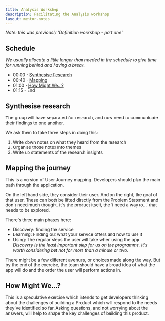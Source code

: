 ```yaml
---
title: Analysis Workshop
description: Facilitating the Analysis workshop
layout: mentor-notes
---
```


_Note: this was previously 'Definition workshop - part one'_

## Schedule

_We usually allocate a little longer than needed in the schedule to give time for running behind and having a break._

- 00:00 - [Synthesise Research](#synthesise-research)
- 00:40 - [Mapping](#mapping-the-journey)
- 01:00 - [How Might We...?](#how-might-we)
- 01:15 - End

## Synthesise research

The group will have separated for research, and now need to communicate their findings to one another.

We ask them to take three steps in doing this:

1.  Write down notes on what they heard from the research
1.  Organise those notes into themes
1.  Write up statements of the research insights

## Mapping the journey

This is a version of User Journey mapping. Developers should plan the main path through the application.

On the left hand side, they consider their user. And on the right, the goal of that user. These can both be lifted directly from the Problem Statement and don't need much thought. It's the product itself, the 'I need a way to...' that needs to be explored.

There's three main phases here:

- Discovery: finding the service
- Learning: Finding out what your service offers and how to use it
- Using: The regular steps the user will take when using the app
  _Discovery is the least important step for us on the programme. It's worth considering but not for more than a minute or two._

There might be a few different avenues, or choices made along the way. But by the end of the exercise, the team should have a broad idea of what the app will do and the order the user will perform actions in.

## How Might We...?

This is a speculative exercise which intends to get developers thinking about the challenges of building a Product which will respond to the needs they've identified so far. Asking questions, and not worrying about the answers, will help to shape the key challenges of building this product.
